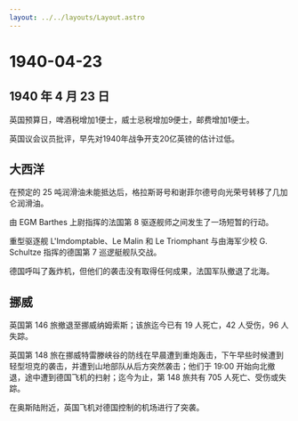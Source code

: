 ```yaml
---
layout: ../../layouts/Layout.astro
---
```


# 1940-04-23

## 1940 年 4 月 23 日

英国预算日，啤酒税增加1便士，威士忌税增加9便士，邮费增加1便士。

英国议会议员批评，早先对1940年战争开支20亿英镑的估计过低。

## 大西洋

在预定的 25
吨润滑油未能抵达后，格拉斯哥号和谢菲尔德号向光荣号转移了几加仑润滑油。

由 EGM Barthes 上尉指挥的法国第 8 驱逐舰师之间发生了一场短暂的行动。

重型驱逐舰 L\'Imdomptable、Le Malin 和 Le Triomphant 与由海军少校 G.
Schultze 指挥的德国第 7 巡逻艇舰队交战。

德国呼叫了轰炸机，但他们的袭击没有取得任何成果，法国军队撤退了北海。

## 挪威

英国第 146 旅撤退至挪威纳姆索斯；该旅迄今已有 19 人死亡，42 人受伤，96
人失踪。

英国第 148
旅在挪威特雷滕峡谷的防线在早晨遭到重炮轰击，下午早些时候遭到轻型坦克的袭击，并遭到山地部队从后方突然袭击；他们于
19:00 开始向北撤退，途中遭到德国飞机的扫射；迄今为止，第 148 旅共有 705
人死亡、受伤或失踪。

在奥斯陆附近，英国飞机对德国控制的机场进行了突袭。
